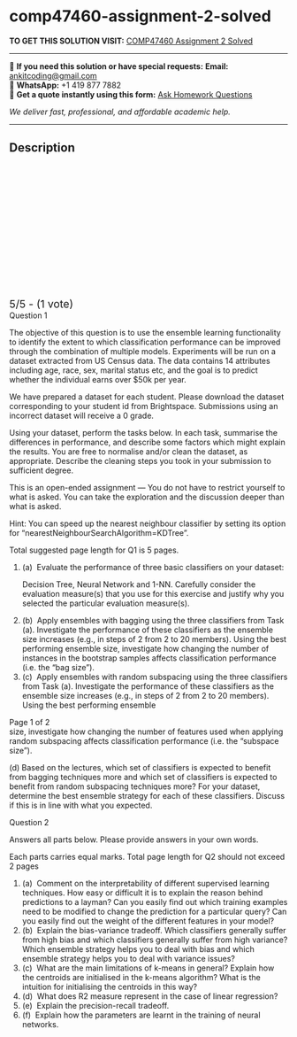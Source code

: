 # comp47460-assignment-2-solved
**TO GET THIS SOLUTION VISIT:** [COMP47460 Assignment 2 Solved](https://www.ankitcodinghub.com/product/comp47460-assignment-2-solved/)


---

📩 **If you need this solution or have special requests:** **Email:** ankitcoding@gmail.com  
📱 **WhatsApp:** +1 419 877 7882  
📄 **Get a quote instantly using this form:** [Ask Homework Questions](https://www.ankitcodinghub.com/services/ask-homework-questions/)

*We deliver fast, professional, and affordable academic help.*

---

<h2>Description</h2>



<div class="kk-star-ratings kksr-auto kksr-align-center kksr-valign-top" data-payload="{&quot;align&quot;:&quot;center&quot;,&quot;id&quot;:&quot;95382&quot;,&quot;slug&quot;:&quot;default&quot;,&quot;valign&quot;:&quot;top&quot;,&quot;ignore&quot;:&quot;&quot;,&quot;reference&quot;:&quot;auto&quot;,&quot;class&quot;:&quot;&quot;,&quot;count&quot;:&quot;1&quot;,&quot;legendonly&quot;:&quot;&quot;,&quot;readonly&quot;:&quot;&quot;,&quot;score&quot;:&quot;5&quot;,&quot;starsonly&quot;:&quot;&quot;,&quot;best&quot;:&quot;5&quot;,&quot;gap&quot;:&quot;4&quot;,&quot;greet&quot;:&quot;Rate this product&quot;,&quot;legend&quot;:&quot;5\/5 - (1 vote)&quot;,&quot;size&quot;:&quot;24&quot;,&quot;title&quot;:&quot;COMP47460 Assignment 2 Solved&quot;,&quot;width&quot;:&quot;138&quot;,&quot;_legend&quot;:&quot;{score}\/{best} - ({count} {votes})&quot;,&quot;font_factor&quot;:&quot;1.25&quot;}">

<div class="kksr-stars">

<div class="kksr-stars-inactive">
            <div class="kksr-star" data-star="1" style="padding-right: 4px">


<div class="kksr-icon" style="width: 24px; height: 24px;"></div>
        </div>
            <div class="kksr-star" data-star="2" style="padding-right: 4px">


<div class="kksr-icon" style="width: 24px; height: 24px;"></div>
        </div>
            <div class="kksr-star" data-star="3" style="padding-right: 4px">


<div class="kksr-icon" style="width: 24px; height: 24px;"></div>
        </div>
            <div class="kksr-star" data-star="4" style="padding-right: 4px">


<div class="kksr-icon" style="width: 24px; height: 24px;"></div>
        </div>
            <div class="kksr-star" data-star="5" style="padding-right: 4px">


<div class="kksr-icon" style="width: 24px; height: 24px;"></div>
        </div>
    </div>

<div class="kksr-stars-active" style="width: 138px;">
            <div class="kksr-star" style="padding-right: 4px">


<div class="kksr-icon" style="width: 24px; height: 24px;"></div>
        </div>
            <div class="kksr-star" style="padding-right: 4px">


<div class="kksr-icon" style="width: 24px; height: 24px;"></div>
        </div>
            <div class="kksr-star" style="padding-right: 4px">


<div class="kksr-icon" style="width: 24px; height: 24px;"></div>
        </div>
            <div class="kksr-star" style="padding-right: 4px">


<div class="kksr-icon" style="width: 24px; height: 24px;"></div>
        </div>
            <div class="kksr-star" style="padding-right: 4px">


<div class="kksr-icon" style="width: 24px; height: 24px;"></div>
        </div>
    </div>
</div>


<div class="kksr-legend" style="font-size: 19.2px;">
            5/5 - (1 vote)    </div>
    </div>
<div class="page" title="Page 1">
<div class="section">
<div class="layoutArea">
<div class="column">
Question 1

The objective of this question is to use the ensemble learning functionality to identify the extent to which classification performance can be improved through the combination of multiple models. Experiments will be run on a dataset extracted from US Census data. The data contains 14 attributes including age, race, sex, marital status etc, and the goal is to predict whether the individual earns over $50k per year.

We have prepared a dataset for each student. Please download the dataset corresponding to your student id from Brightspace. Submissions using an incorrect dataset will receive a 0 grade.

Using your dataset, perform the tasks below. In each task, summarise the differences in performance, and describe some factors which might explain the results. You are free to normalise and/or clean the dataset, as appropriate. Describe the cleaning steps you took in your submission to sufficient degree.

This is an open-ended assignment — You do not have to restrict yourself to what is asked. You can take the exploration and the discussion deeper than what is asked.

Hint: You can speed up the nearest neighbour classifier by setting its option for “nearestNeighbourSearchAlgorithm=KDTree”.

Total suggested page length for Q1 is 5 pages.

<ol>
<li>(a) &nbsp;Evaluate the performance of three basic classifiers on your dataset:

Decision Tree, Neural Network and 1-NN. Carefully consider the evaluation measure(s) that you use for this exercise and justify why you selected the particular evaluation measure(s).</li>
<li>(b) &nbsp;Apply ensembles with bagging using the three classifiers from Task (a). Investigate the performance of these classifiers as the ensemble size increases (e.g., in steps of 2 from 2 to 20 members). Using the best performing ensemble size, investigate how changing the number of instances in the bootstrap samples affects classification performance (i.e. the “bag size”).</li>
<li>(c) &nbsp;Apply ensembles with random subspacing using the three classifiers from Task (a). Investigate the performance of these classifiers as the ensemble size increases (e.g., in steps of 2 from 2 to 20 members). Using the best performing ensemble</li>
</ol>
</div>
</div>
<div class="layoutArea">
<div class="column">
Page 1 of 2

</div>
</div>
</div>
</div>
<div class="page" title="Page 2">
<div class="section">
<div class="layoutArea">
<div class="column">
size, investigate how changing the number of features used when applying random subspacing affects classification performance (i.e. the “subspace size”).

(d) Based on the lectures, which set of classifiers is expected to benefit from bagging techniques more and which set of classifiers is expected to benefit from random subspacing techniques more? For your dataset, determine the best ensemble strategy for each of these classifiers. Discuss if this is in line with what you expected.

Question 2

Answers all parts below. Please provide answers in your own words.

Each parts carries equal marks. Total page length for Q2 should not exceed 2 pages

<ol>
<li>(a) &nbsp;Comment on the interpretability of different supervised learning techniques. How easy or difficult it is to explain the reason behind predictions to a layman? Can you easily find out which training examples need to be modified to change the prediction for a particular query? Can you easily find out the weight of the different features in your model?</li>
<li>(b) &nbsp;Explain the bias-variance tradeoff. Which classifiers generally suffer from high bias and which classifiers generally suffer from high variance? Which ensemble strategy helps you to deal with bias and which ensemble strategy helps you to deal with variance issues?</li>
<li>(c) &nbsp;What are the main limitations of k-means in general? Explain how the centroids are initialised in the k-means algorithm? What is the intuition for initialising the centroids in this way?</li>
<li>(d) &nbsp;What does R2 measure represent in the case of linear regression?</li>
<li>(e) &nbsp;Explain the precision-recall tradeoff.</li>
<li>(f) &nbsp;Explain how the parameters are learnt in the training of neural networks.</li>
</ol>
</div>
</div>
</div>
</div>

